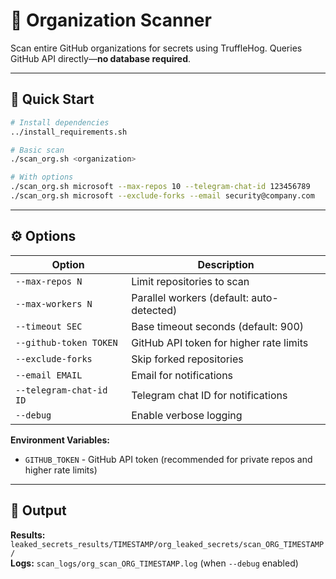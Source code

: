 # 🏢 Organization Scanner

Scan entire GitHub organizations for secrets using TruffleHog. Queries GitHub API directly—**no database required**.

---

## 🚀 Quick Start

```bash
# Install dependencies
../install_requirements.sh

# Basic scan
./scan_org.sh <organization>

# With options
./scan_org.sh microsoft --max-repos 10 --telegram-chat-id 123456789
./scan_org.sh microsoft --exclude-forks --email security@company.com
```

---

## ⚙️ Options

| Option | Description |
|--------|-------------|
| `--max-repos N` | Limit repositories to scan |
| `--max-workers N` | Parallel workers (default: auto-detected) |
| `--timeout SEC` | Base timeout seconds (default: 900) |
| `--github-token TOKEN` | GitHub API token for higher rate limits |
| `--exclude-forks` | Skip forked repositories |
| `--email EMAIL` | Email for notifications |
| `--telegram-chat-id ID` | Telegram chat ID for notifications |
| `--debug` | Enable verbose logging |

**Environment Variables:**
- `GITHUB_TOKEN` - GitHub API token (recommended for private repos and higher rate limits)

---

## 📂 Output

**Results:** `leaked_secrets_results/TIMESTAMP/org_leaked_secrets/scan_ORG_TIMESTAMP/`  
**Logs:** `scan_logs/org_scan_ORG_TIMESTAMP.log` (when `--debug` enabled)